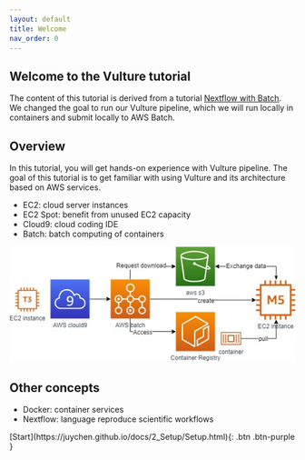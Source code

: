 ```yaml
---
layout: default
title: Welcome
nav_order: 0
---
```


## Welcome to the Vulture tutorial

The content of this tutorial is derived from a tutorial [Nextflow with Batch](https://genomics-nf.workshop.aws/). We changed the goal to run our Vulture pipeline, which we will run locally in containers and submit locally to AWS Batch.

## Overview
In this tutorial, you will get hands-on experience with Vulture pipeline. The goal of this tutorial is to get familiar with using Vulture and its architecture based on AWS services.

- EC2: cloud server instances
- EC2 Spot: benefit from unused EC2 capacity
- Cloud9: cloud coding IDE
- Batch: batch computing of containers

![Image](src/img/Setup/Intro.jpg)

## Other concepts
- Docker: container services
- Nextflow: language reproduce scientific workflows

<div class="code-example" markdown="1">
[Start](https://juychen.github.io/docs/2_Setup/Setup.html){: .btn .btn-purple }
</div>
